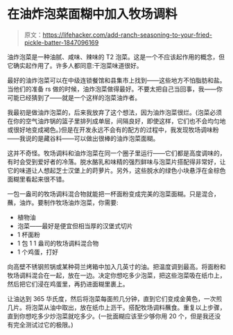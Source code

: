 # 在油炸泡菜面糊中加入牧场调料

> 原文：<https://lifehacker.com/add-ranch-seasoning-to-your-fried-pickle-batter-1847096169>

油炸泡菜是一种油腻、咸味、辣味的 T2 泡菜。这是一个不应该起作用的概念，但它确实起作用了。许多人都同意:干泡菜味道很好。



最好的油炸泡菜可以在中级连锁餐馆和县集市上找到——这些地方不怕脂肪和盐。当他们的准备 rs 做的时候，油炸泡菜做得最好。不要太把自己当回事，我——你可能已经猜到了——就是一个这样的泡菜油炸者。

我最初是做油炸泡菜的，后来我放弃了这个想法，因为油炸泡菜很烂。(泡菜必须在你的空气油炸锅的篮子里排列成单层，间隔良好，即使这样，它们也不会均匀地或很好地变成褐色。)但是在开发永远不会有的配方的过程中，我发现牧场调味粉——我说的是藏谷料——可以做出很棒的油炸泡菜面糊。

这并不奇怪。牧场调料和油炸泡菜在同一个圈子里运行——它们都是高度调味的，有时会受到爱好者的冷落。脱水酪乳和味精的强烈鲜味与泡菜片搭配得非常好，让它的味道让人想起芝士汉堡上的莳萝片。另外，这些脱水的绿色小块悬浮在金棕色面糊里看起来很不错。

一包一盎司的牧场调料混合物就能把一杯面粉变成完美的泡菜面糊。只是混合，蘸，油炸。要制作牧场油炸泡菜，你需要:

*   植物油
*   泡菜——最好是便宜但相当厚的汉堡式切片
*   1 杯面粉
*   1 包 1 1 盎司的牧场调料混合物
*   1 个鸡蛋，打好

向高壁不锈钢煎锅或某种荷兰烤箱中加入几英寸的油。把温度调到最高。将面粉和牧场调料混合在一起，放在一边。决定你想吃多少泡菜，把这些泡菜吸在纸巾上，然后把它们浸在鸡蛋里，再扔进面糊里裹上。

让油达到 365 华氏度，然后将泡菜每面煎几分钟，直到它们变成金黄色，一次煎几片。将泡菜从油中取出，放在纸巾上沥干。搭配牧场调料蘸食。重复以上步骤，直到你想吃多少炒泡菜就吃多少。(一批面糊应该至少够你用 20 个，但是我还没有完全测试过它的极限。)